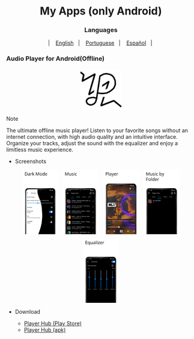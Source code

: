 <div align="center">

# My Apps (only Android)

### Languages

&nbsp;&nbsp;| &nbsp;&nbsp;
<a href="#">English</a>
&nbsp;&nbsp;| &nbsp;&nbsp;
<a href="#">Portuguese</a>
&nbsp;&nbsp;| &nbsp;&nbsp;
<a href="#">Español</a>
&nbsp;&nbsp;| &nbsp;&nbsp;

</div>

### Audio Player for Android(Offline)

<div align="center">

<img width="" src="fastlane/player_hub/App.png" width=110 height=110 align="center">

</div>

>[!Note]
>
>The ultimate offline music player!
>Listen to your favorite songs without an internet connection,
>with high audio quality and an intuitive interface.
>Organize your tracks, adjust the sound with the equalizer and enjoy a limitless music experience.

- Screenshots

<div style="display: flex; flex-wrap: wrap; gap: 10px; justify-content: center;">
  <img src="./fastlane/player_hub/screenshots/Screenshots (1).png" alt="Screenshot 1" style="margin: 1px;" width="19%" />
  <img src="./fastlane/player_hub/screenshots/Screenshots (2).png" alt="Screenshot 2" style="margin: 1px;" width="19%" />
  <img src="./fastlane/player_hub/screenshots/Screenshots (3).png" alt="Screenshot 3" style="margin: 1px;" width="19%" />
  <img src="./fastlane/player_hub/screenshots/Screenshots (4).png" alt="Screenshot 4" style="margin: 1px;" width="19%" />
  <img src="./fastlane/player_hub/screenshots/Screenshots (5).png" alt="Screenshot 5" style="margin: 1px;" width="19%" />
</div>

- Download

  - [Player Hub (Play Store)](https://play.google.com/store/apps/details?id=hub.player.listen)
  - <a href="https://github.com/LucasLixo/LucasLixo/releases/tag/ph-1.7.51" download>Player Hub (apk)</a>
